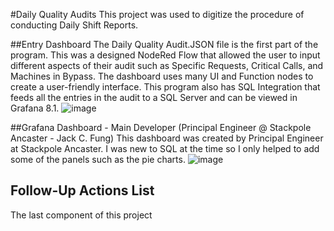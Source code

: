 #Daily Quality Audits
This project was used to digitize the procedure of conducting Daily Shift Reports. 

##Entry Dashboard
The Daily Quality Audit.JSON file is the first part of the program. This was a designed NodeRed Flow that allowed the user to input different aspects of their audit such as Specific Requests, Critical Calls, and Machines in Bypass. The dashboard uses many UI and Function nodes to create a user-friendly interface. This program also has SQL Integration that feeds all the entries in the audit to a SQL Server and can be viewed in Grafana 8.1. 
![image](https://github.com/ShivThakar18/Stackpole-International/assets/94186009/b797f7ea-8381-44ac-8116-89f3eab39b48)

##Grafana Dashboard - Main Developer (Principal Engineer @ Stackpole Ancaster - Jack C. Fung)
This dashboard was created by Principal Engineer at Stackpole Ancaster. I was new to SQL at the time so I only helped to add some of the panels such as the pie charts. 
![image](https://github.com/ShivThakar18/Stackpole-International/assets/94186009/3928f239-a241-426a-a073-0f4ce2cc69ae)

## Follow-Up Actions List
The last component of this project

